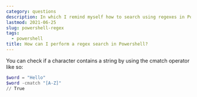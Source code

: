 ```yaml
---
category: questions
description: In which I remind myself how to search using regexes in Powershell
lastmod: 2021-06-25
slug: powershell-regex
tags:
  - powershell
title: How can I perform a regex search in Powershell?
---
```

You can check if a character contains a string by using the cmatch operator like so:

```powershell
$word = "Hello"
$word -cmatch "[A-Z]"
// True
```
